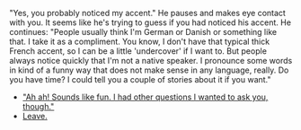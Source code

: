 "Yes, you probably noticed my accent." He pauses and makes eye contact with you. It seems like he's trying to guess if you had noticed his accent. He continues: "People usually think I'm German or Danish or something like that. I take it as a compliment. You know, I don't have that typical thick French accent, so I can be a little 'undercover' if I want to. But people always notice quickly that I'm not a native speaker. I pronounce some words in kind of a funny way that does not make sense in any language, really. Do you have time? I could tell you a couple of stories about it if you want."

- ["Ah ah! Sounds like fun. I had other questions I wanted to ask you, though."](questions)
- [Leave.](leave)
